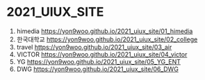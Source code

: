 # 2021_UIUX_SITE

1. himedia https://yon9woo.github.io/2021_uiux_site/01_himedia
1. 한국대학교 https://yon9woo.github.io/2021_uiux_site/02_college
1. travel https://yon9woo.github.io/2021_uiux_site/03_air
1. VICTOR https://yon9woo.github.io/2021_uiux_site/04_victor
1. YG https://yon9woo.github.io/2021_uiux_site/05_YG_ENT
1. DWG https://yon9woo.github.io/2021_uiux_site/06_DWG


